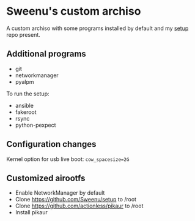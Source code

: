 # Sweenu's custom archiso

A custom archiso with some programs installed by default and my
[setup](https://github.com/Sweenu/setup) repo present.


## Additional programs

- git
- networkmanager
- pyalpm

To run the setup:
- ansible
- fakeroot
- rsync
- python-pexpect


## Configuration changes

Kernel option for usb live boot:
`cow_spacesize=2G`


## Customized airootfs

- Enable NetworkManager by default
- Clone https://github.com/Sweenu/setup to /root
- Clone https://github.com/actionless/pikaur to /root
- Install pikaur
